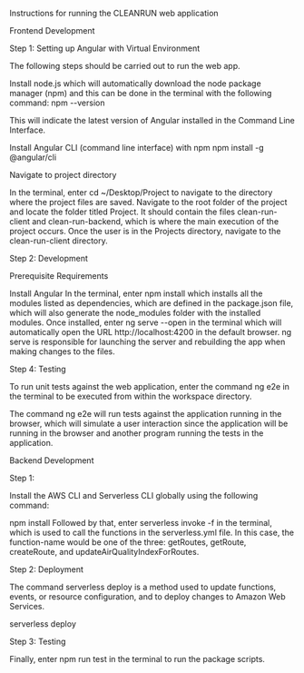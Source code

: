 Instructions for running the CLEANRUN web application

Frontend Development
 
Step 1: Setting up Angular with Virtual Environment

The following steps should be carried out to run the web app.

Install node.js which will automatically download the node package manager (npm) and this can be done in the terminal with the following command: 
npm --version


This will indicate the latest version of Angular installed in the Command Line Interface. 

Install Angular CLI (command line interface) with npm
npm install -g @angular/cli



Navigate to project directory

In the terminal, enter cd ~/Desktop/Project to navigate to the directory where the project files are saved. Navigate to the root folder of the project and locate the folder titled Project.
It should contain the files clean-run-client and clean-run-backend, which is where the main execution of the project occurs. 
Once the user is in the Projects directory, navigate to the clean-run-client directory.



Step 2: Development

Prerequisite Requirements

Install Angular 
In the terminal, enter npm install which installs all the modules listed as dependencies, which are defined in the package.json file, which will also generate the node_modules folder with the installed modules.
Once installed, enter ng serve --open in the terminal which will automatically open the URL http://localhost:4200 in the default browser.
ng serve is responsible for launching the server and rebuilding the app when making changes to the files. 



Step 4: Testing

To run unit tests against the web application, enter the command ng e2e in the terminal to be executed from within the workspace directory. 

The command ng e2e will run tests against the application running in the browser, which will simulate a user interaction since the application will be running in the browser and another program running the tests in the application. 



Backend Development 

Step 1: 

Install the AWS CLI and Serverless CLI globally using the following command:

npm install
Followed by that, enter serverless invoke -f <function-name> in the terminal, which is used to call the functions in the serverless.yml file. In this case, the function-name would be one of the three: getRoutes, getRoute, createRoute, and updateAirQualityIndexForRoutes. 


Step 2: Deployment

The command serverless deploy is a method used to update functions, events, or resource configuration, and to deploy changes to Amazon Web Services. 

serverless deploy


Step 3: Testing 

Finally, enter npm run test in the terminal to run the package scripts. 


